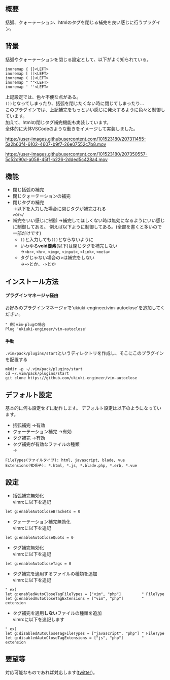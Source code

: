 ## 概要
括弧、クォーテーション、htmlのタグを閉じる補完を良い感じに行うプラグイン。

## 背景
括弧やクォーテーションを閉じる設定として、以下がよく知られている。
```
inoremap { {}<LEFT>
inoremap [ []<LEFT>
inoremap ( ()<LEFT>
inoremap " ""<LEFT>
inoremap ' ''<LEFT>
```

上記設定では、色々不便な点がある。  
```())```となってしまったり、括弧を閉じたくない時に閉じてしまったり...  
このプラグインでは、上記補完をもっといい感じに発火するように色々と制御しています。  
加えて、htmlの閉じタグ補完機能も実装しています。  
全体的に大体VSCodeのような動きをイメージして実装しました。

https://user-images.githubusercontent.com/101523180/207311455-5a2b63f4-6102-4607-b9f7-26e07552c7b8.mov

https://user-images.githubusercontent.com/101523180/207350557-5c52c90d-a058-45f1-b226-2dded5c428a4.mov


## 機能
- 閉じ括弧の補完
- 閉じクォーテーションの補完
- 閉じタグの補完  
→以下を入力した場合に閉じタグが補完される  
```>```or```</```
- 補完をいい感じに制御
→補完してほしくない時は無効になるようにいい感じに制御してある。
例えば以下ように制御してある。(全部を書くと多いので一部だけです)
  - ```()```と入力しても```())```とならないように
  - いわゆる**void要素**(以下)は閉じタグを補完しない  
  →```<br>```, ```<hr>```, ```<img>```, ```<input>```, ```<link>```, ```<meta>```
  - タグじゃない場合の>は補完をしない  
  →```=>```とか、```->```とか

## インストール方法
#### プラグインマネージャ経由
お好みのプラグインマネージャで'ukiuki-engineer/vim-autoclose'を追加してください。  
```vim
" 例)vim-plugの場合
Plug 'ukiuki-engineer/vim-autoclose'
```
#### 手動
```.vim/pack/plugins/start```というディレクトリを作成し、そこにこのプラグインを配置する
```
mkdir -p ~/.vim/pack/plugins/start
cd ~/.vim/pack/plugins/start
git clone https://github.com/ukiuki-engineer/vim-autoclose
```

## デフォルト設定
基本的に何も設定せずに動作します。
デフォルト設定は以下のようになっています。
- 括弧補完             →有効
- クォーテーション補完 →有効
- タグ補完             →有効
- タグ補完が有効なファイルの種類  
→
```
FileTypes(ファイルタイプ): html, javascript, blade, vue
Extensions(拡張子): *.html, *.js, *.blade.php, *.erb, *.vue
```

## 設定
- 括弧補完無効化  
vimrcに以下を追記
```vim
let g:enableAutoCloseBrackets = 0
```
- クォーテーション補完無効化  
vimrcに以下を追記
```vim
let g:enableAutoCloseQuots = 0
```
- タグ補完無効化  
vimrcに以下を追記
```vim
let g:enableAutoCloseTags = 0
```

- タグ補完を適用するファイルの種類を追加  
vimrcに以下を追記
```vim
" ex)
let g:enabledAutoCloseTagFileTypes = ["vim", "php"]         " FileType
let g:enabledAutoCloseTagExtensions = ["vim", "php"]        " extension
```

- タグ補完を適用**しない**ファイルの種類を追加  
vimrcに以下を追記します
```vim
" ex)
let g:disabledAutoCloseTagFileTypes = ["javascript", "php"] " FileType
let g:disabledAutoCloseTagExtensions = ["js", "php"]        " extension
```

## 要望等
対応可能なものであれば対応します([twitter](https://twitter.com/YUKI75191105))。  
